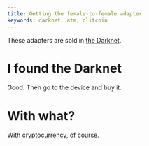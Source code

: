 ```yaml
---
title: Getting the female-to-female adapter
keywords: darknet, atm, clitcoin
---
```


These adapters are sold in [the Darknet](050-darknet.md).

# I found the Darknet
Good. Then go to the device and buy it.

# With what?
With [cryptocurrency](040-crypto.md), of course.
